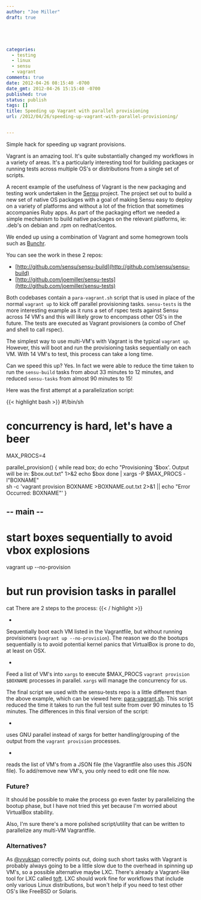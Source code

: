 ```yaml
---
author: "Joe Miller"
draft: true





categories:
  - testing
  - linux
  - sensu
  - vagrant
comments: true
date: 2012-04-26 08:15:40 -0700
date_gmt: 2012-04-26 15:15:40 -0700
published: true
status: publish
tags: []
title: Speeding up Vagrant with parallel provisioning
url: /2012/04/26/speeding-up-vagrant-with-parallel-provisioning/


---
```


Simple hack for speeding up vagrant provisions.
<!--more-->

Vagrant is an amazing tool. It's quite substantially changed my workflows in a variety of areas. It's a particularly interesting tool for building packages or running tests across multiple OS's or distributions from a single set of scripts.

A recent example of the usefulness of Vagrant is the new packaging and testing work undertaken in the [Sensu](https://github.com/sensu/sensu) project. The project set out to build a new set of native OS packages with a goal of making Sensu easy to deploy on a variety of platforms and without a lot of the friction that sometimes accompanies Ruby apps. As part of the packaging effort we needed a simple mechanism to build native packages on the relevant platforms, ie: .deb's on debian and .rpm on redhat/centos.

We ended up using a combination of Vagrant and some homegrown tools such as [Bunchr](https://github.com/joemiller/bunchr).

You can see the work in these 2 repos:

- [http://github.com/sensu/sensu-build](http://github.com/sensu/sensu-build)
- [http://github.com/joemiller/sensu-tests](http://github.com/joemiller/sensu-tests)

Both codebases contain a `para-vagrant.sh` script that is used in place of the normal `vagrant up` to kick off parallel provisioning tasks. `sensu-tests` is the more interesting example as it runs a set of rspec tests against Sensu across _14_ VM's and this will likely grow to encompass other OS's in the future. The tests are executed as Vagrant provisioners (a combo of Chef and shell to call rspec).

The simplest way to use multi-VM's with Vagrant is the typical `vagrant up`. However, this will boot and run the provisioning tasks sequentially on each VM. With 14 VM's to test, this process can take a long time.

Can we speed this up? Yes. In fact we were able to reduce the time taken to run the `sensu-build` tasks from about 33 minutes to 12 minutes, and reduced `sensu-tasks` from almost 90 minutes to 15!

Here was the first attempt at a parallelization script:

{{< highlight bash >}}
#!/bin/sh


# concurrency is hard, let's have a beer


MAX_PROCS=4


parallel_provision() {
    while read box; do
        echo "Provisioning '$box'. Output will be in: $box.out.txt" 1>&2
        echo $box
    done | xargs -P $MAX_PROCS -I"BOXNAME" \
        sh -c 'vagrant provision BOXNAME >BOXNAME.out.txt 2>&1 || echo "Error Occurred: BOXNAME"'
}


## -- main -- ##


# start boxes sequentially to avoid vbox explosions
vagrant up --no-provision


# but run provision tasks in parallel
cat 
There are 2 steps to the process:
{{< / highlight >}}

- 

Sequentially boot each VM listed in the Vagrantfile, but without running provisioners (`vagrant up --no-provision`). The reason we do the bootups sequentially is to avoid potential kernel panics that VirtualBox is prone to do, at least on OSX.

- 

Feed a list of VM's into `xargs` to execute $MAX\_PROCS `vagrant provision $BOXNAME` processes in parallel. `xargs` will manage the concurrency for us.

The final script we used with the sensu-tests repo is a little different than the above example, which can be viewed here: [para-vagrant.sh](https://github.com/joemiller/sensu-tests/blob/master/para-vagrant.sh). This script reduced the time it takes to run the full test suite from over 90 minutes to 15 minutes. The differences in this final version of the script:

- 

uses GNU parallel instead of xargs for better handling/grouping of the output from the `vagrant provision` processes.

- 

reads the list of VM's from a JSON file (the Vagrantfile also uses this JSON file). To add/remove new VM's, you only need to edit one file now.

### Future?

It should be possible to make the process go even faster by parallelizing the bootup phase, but I have not tried this yet because I'm worried about VirtualBox stability.

Also, I'm sure there's a more polished script/utility that can be written to parallelize any multi-VM Vagrantfile.

### Alternatives?

As [@vvuksan](https://twitter.com/vvuksan) correctly points out, doing such short tasks with Vagrant is probably always going to be a little slow due to the overhead in spinning up VM's, so a possible alternative maybe LXC. There's already a Vagrant-like tool for LXC called [toft](https://github.com/exceedhl/toft). LXC should work fine for workflows that include only various Linux distributions, but won't help if you need to test other OS's like FreeBSD or Solaris.
